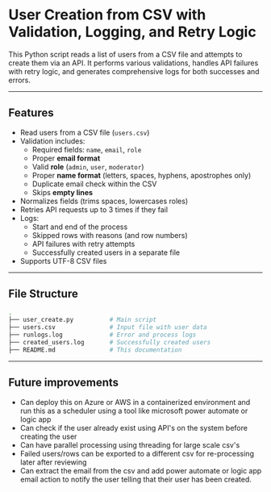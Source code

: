 # User Creation from CSV with Validation, Logging, and Retry Logic

This Python script reads a list of users from a CSV file and attempts to create them via an API. It performs various validations, handles API failures with retry logic, and generates comprehensive logs for both successes and errors.

---

## Features

- Read users from a CSV file (`users.csv`)
- Validation includes:
  - Required fields: `name`, `email`, `role`
  - Proper **email format**
  - Valid **role** (`admin`, `user`, `moderator`)
  - Proper **name format** (letters, spaces, hyphens, apostrophes only)
  - Duplicate email check within the CSV
  - Skips **empty lines**
- Normalizes fields (trims spaces, lowercases roles)
- Retries API requests up to 3 times if they fail
- Logs:
  - Start and end of the process
  - Skipped rows with reasons (and row numbers)
  - API failures with retry attempts
  - Successfully created users in a separate file
- Supports UTF-8 CSV files

---

## File Structure

```bash
.
├── user_create.py          # Main script
├── users.csv               # Input file with user data
├── runlogs.log             # Error and process logs
├── created_users.log       # Successfully created users
├── README.md               # This documentation
```
---
## Future improvements

- Can deploy this on Azure or AWS in a containerized environment and run this as a scheduler using a tool like microsoft power automate or logic app
- Can check if the user already exist using API's on the system before creating the user
- Can have parallel processing using threading for large scale csv's
- Failed users/rows can be exported to a different csv for re-processing later after reviewing
- Can extract the email from the csv and add power automate or logic app email action to notify the user telling that their user has been created.
